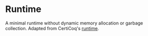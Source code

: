 # Runtime

A minimal runtime without dynamic memory allocation or garbage
collection. Adapted from CertiCoq's
[runtime](https://github.com/CertiCoq/certicoq/tree/master/runtime).
